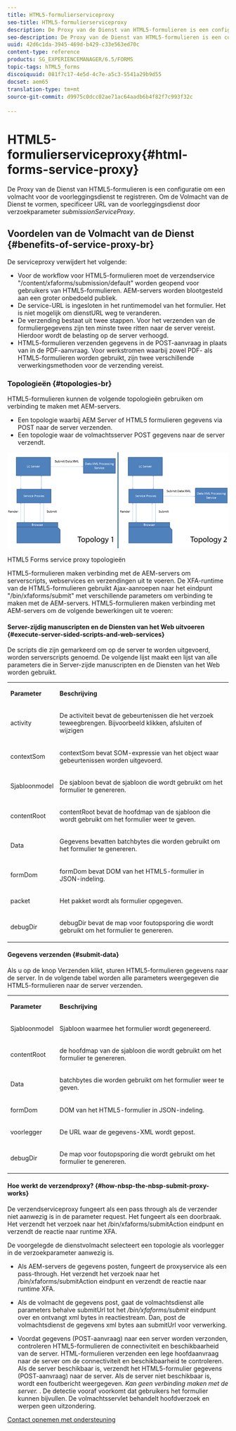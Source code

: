 ```yaml
---
title: HTML5-formulierserviceproxy
seo-title: HTML5-formulierserviceproxy
description: De Proxy van de Dienst van HTML5-formulieren is een configuratie om een volmacht voor de voorleggingsdienst te registreren. Om de Volmacht van de Dienst te vormen, specificeer URL van de voorleggingsdienst door request parameter submissionServiceProxy.
seo-description: De Proxy van de Dienst van HTML5-formulieren is een configuratie om een volmacht voor de voorleggingsdienst te registreren. Om de Volmacht van de Dienst te vormen, specificeer URL van de voorleggingsdienst door request parameter submissionServiceProxy.
uuid: 42d6c1da-3945-469d-b429-c33e563ed70c
content-type: reference
products: SG_EXPERIENCEMANAGER/6.5/FORMS
topic-tags: hTML5_forms
discoiquuid: 081f7c17-4e5d-4c7e-a5c3-5541a29b9d55
docset: aem65
translation-type: tm+mt
source-git-commit: d9975c0dcc02ae71ac64aadb6b4f82f7c993f32c

---
```



# HTML5-formulierserviceproxy{#html-forms-service-proxy}

De Proxy van de Dienst van HTML5-formulieren is een configuratie om een volmacht voor de voorleggingsdienst te registreren. Om de Volmacht van de Dienst te vormen, specificeer URL van de voorleggingsdienst door verzoekparameter *submissionServiceProxy*.

## Voordelen van de Volmacht van de Dienst {#benefits-of-service-proxy-br}

De serviceproxy verwijdert het volgende:

* Voor de workflow voor HTML5-formulieren moet de verzendservice &quot;/content/xfaforms/submission/default&quot; worden geopend voor gebruikers van HTML5-formulieren. AEM-servers worden blootgesteld aan een groter onbedoeld publiek.
* De service-URL is ingesloten in het runtimemodel van het formulier. Het is niet mogelijk om dienstURL weg te veranderen.
* De verzending bestaat uit twee stappen. Voor het verzenden van de formuliergegevens zijn ten minste twee ritten naar de server vereist. Hierdoor wordt de belasting op de server verhoogd.
* HTML5-formulieren verzenden gegevens in de POST-aanvraag in plaats van in de PDF-aanvraag. Voor werkstromen waarbij zowel PDF- als HTML5-formulieren worden gebruikt, zijn twee verschillende verwerkingsmethoden voor de verzending vereist.

### Topologieën {#topologies-br}

HTML5-formulieren kunnen de volgende topologieën gebruiken om verbinding te maken met AEM-servers.

* Een topologie waarbij AEM Server of HTML5 formulieren gegevens via POST naar de server verzenden.
* Een topologie waar de volmachtsserver POST gegevens naar de server verzendt.

![HTML5 Forms service proxy topologieën](assets/topology.png)

HTML5 Forms service proxy topologieën

HTML5-formulieren maken verbinding met de AEM-servers om serverscripts, webservices en verzendingen uit te voeren. De XFA-runtime van de HTML5-formulieren gebruikt Ajax-aanroepen naar het eindpunt &quot;/bin/xfaforms/submit&quot; met verschillende parameters om verbinding te maken met de AEM-servers. HTML5-formulieren maken verbinding met AEM-servers om de volgende bewerkingen uit te voeren:

#### Server-zijdig manuscripten en de Diensten van het Web uitvoeren {#execute-server-sided-scripts-and-web-services}

De scripts die zijn gemarkeerd om op de server te worden uitgevoerd, worden serverscripts genoemd. De volgende lijst maakt een lijst van alle parameters die in Server-zijde manuscripten en de Diensten van het Web worden gebruikt.

<table>
 <tbody>
  <tr>
   <td><p><strong>Parameter</strong></p> </td>
   <td><p><strong>Beschrijving</strong></p> </td>
  </tr>
  <tr>
   <td><p>activity</p> </td>
   <td><p>De activiteit bevat de gebeurtenissen die het verzoek teweegbrengen. Bijvoorbeeld klikken, afsluiten of wijzigen</p> </td>
  </tr>
  <tr>
   <td><p>contextSom</p> </td>
   <td><p>contextSom bevat SOM-expressie van het object waar gebeurtenissen worden uitgevoerd.</p> </td>
  </tr>
  <tr>
   <td><p>Sjabloonmodel</p> </td>
   <td><p>De sjabloon bevat de sjabloon die wordt gebruikt om het formulier te genereren.</p> </td>
  </tr>
  <tr>
   <td><p>contentRoot</p> </td>
   <td><p>contentRoot bevat de hoofdmap van de sjabloon die wordt gebruikt om het formulier weer te geven.</p> </td>
  </tr>
  <tr>
   <td><p>Data</p> </td>
   <td><p>Gegevens bevatten batchbytes die worden gebruikt om het formulier te genereren.</p> </td>
  </tr>
  <tr>
   <td><p>formDom</p> </td>
   <td><p>formDom bevat DOM van het HTML5-formulier in JSON-indeling.</p> </td>
  </tr>
  <tr>
   <td><p>packet</p> </td>
   <td><p>Het pakket wordt als formulier opgegeven.</p> </td>
  </tr>
  <tr>
   <td><p>debugDir</p> </td>
   <td><p>debugDir bevat de map voor foutopsporing die wordt gebruikt om het formulier te genereren.</p> </td>
  </tr>
 </tbody>
</table>

#### Gegevens verzenden {#submit-data}

Als u op de knop Verzenden klikt, sturen HTML5-formulieren gegevens naar de server. In de volgende tabel worden alle parameters weergegeven die HTML5-formulieren naar de server verzenden.

<table>
 <tbody>
  <tr>
   <td><p><strong>Parameter</strong></p> </td>
   <td><p><strong>Beschrijving</strong></p> </td>
  </tr>
  <tr>
   <td><p>Sjabloonmodel</p> </td>
   <td><p>Sjabloon waarmee het formulier wordt gegenereerd.</p> </td>
  </tr>
  <tr>
   <td><p>contentRoot</p> </td>
   <td><p>de hoofdmap van de sjabloon die wordt gebruikt om het formulier te genereren.</p> </td>
  </tr>
  <tr>
   <td><p>Data</p> </td>
   <td><p>batchbytes die worden gebruikt om het formulier weer te geven.</p> </td>
  </tr>
  <tr>
   <td><p>formDom</p> </td>
   <td><p>DOM van het HTML5-formulier in JSON-indeling.</p> </td>
  </tr>
  <tr>
   <td><p>voorlegger</p> </td>
   <td><p>De URL waar de gegevens-XML wordt gepost.</p> </td>
  </tr>
  <tr>
   <td><p>debugDir</p> </td>
   <td><p>De map voor foutopsporing die wordt gebruikt om het formulier te genereren.</p> </td>
  </tr>
 </tbody>
</table>

#### Hoe werkt de verzendproxy? {#how-nbsp-the-nbsp-submit-proxy-works}

De verzendserviceproxy fungeert als een pass through als de verzender niet aanwezig is in de parameter request. Het fungeert als een doorbraak. Het verzendt het verzoek naar het /bin/xfaforms/submitAction eindpunt en verzendt de reactie naar runtime XFA.

De voorgelegde de dienstvolmacht selecteert een topologie als voorlegger in de verzoekparameter aanwezig is.

* Als AEM-servers de gegevens posten, fungeert de proxyservice als een pass-through. Het verzendt het verzoek naar het /bin/xfaforms/submitAction eindpunt en verzendt de reactie naar runtime XFA.
* Als de volmacht de gegevens post, gaat de volmachtsdienst alle parameters behalve submitUrl tot het */bin/xfaforms/submit* eindpunt over en ontvangt xml bytes in reactiestream. Dan, post de volmachtsdienst de gegevens xml bytes aan submitUrl voor verwerking.

* Voordat gegevens (POST-aanvraag) naar een server worden verzonden, controleren HTML5-formulieren de connectiviteit en beschikbaarheid van de server. HTML-formulieren verzenden een lege hoofdaanvraag naar de server om de connectiviteit en beschikbaarheid te controleren. Als de server beschikbaar is, verzendt het HTML5-formulier gegevens (POST-aanvraag) naar de server. Als de server niet beschikbaar is, wordt een foutbericht weergegeven. *Kan geen verbinding maken met de server.* . De detectie vooraf voorkomt dat gebruikers het formulier kunnen bijvullen. De volmachtsservlet behandelt hoofdverzoek en werpen geen uitzondering.

[Contact opnemen met ondersteuning](https://www.adobe.com/account/sign-in.supportportal.html)
